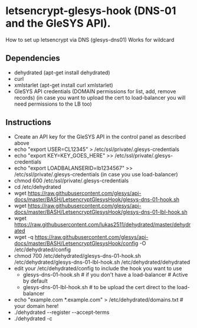 # letsencrypt-glesys-hook (DNS-01 and the GleSYS API).
How to set up letsencrypt via DNS (glesys-dns01) Works for wildcard

## Dependencies
- dehydrated (apt-get install dehydrated)
- curl
- xmlstarlet (apt-get install curl xmlstarlet)
- GleSYS API credentials (DOMAIN permissions for list, add, remove records)
  (in case you want to upload the cert to load-balancer you will need permissions to the LB too)

## Instructions

- Create an API key for the GleSYS API in the control panel as described above
- echo "export USER=CL12345" > /etc/ssl/private/.glesys-credentials
- echo "export KEY=KEY_GOES_HERE" >> /etc/ssl/private/.glesys-credentials
- echo "export LOADBALANSERID=lb1234567" >> /etc/ssl/private/.glesys-credentials (in case you use load-balancer)
- chmod 600 /etc/ssl/private/.glesys-credentials
- cd /etc/dehydrated
- wget https://raw.githubusercontent.com/glesys/api-docs/master/BASH/LetsencryptGlesysHook/glesys-dns-01-hook.sh
- wget https://raw.githubusercontent.com/glesys/api-docs/master/BASH/LetsencryptGlesysHook/glesys-dns-01-lbl-hook.sh
- wget https://raw.githubusercontent.com/lukas2511/dehydrated/master/dehydrated
- wget -q https://raw.githubusercontent.com/glesys/api-docs/master/BASH/LetsencryptGlesysHook/config -O /etc/dehydrated/config
- chmod 700 /etc/dehydrated/glesys-dns-01-hook.sh /etc/dehydrated/glesys-dns-01-lbl-hook.sh /etc/dehydrated/dehydrated
- edit your /etc/dehydrated/config to include the hook you want to use
  * glesys-dns-01-hook.sh # if you don't have a load-balancer # Active by default
  * glesys-dns-01-lbl-hook.sh # to be upload the cert direct to the load-balancer
- echo "example.com *.example.com" > /etc/dehydrated/domains.txt # your domain here!
- ./dehydrated --register --accept-terms
- ./dehydrated -c
